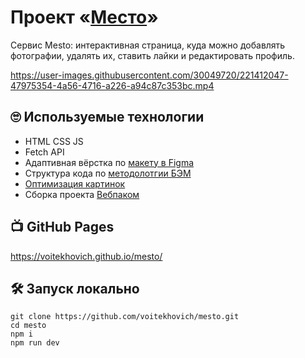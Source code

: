 # Проект «[Место](https://voitekhovich.github.io/mesto/)»

Сервис Mesto: интерактивная страница, куда можно добавлять фотографии, удалять их, ставить лайки и редактировать профиль.

https://user-images.githubusercontent.com/30049720/221412047-47975354-4a56-4716-a226-a94c87c353bc.mp4

## 🙄 Используемые технологии

* HTML CSS JS
* Fetch API
* Адаптивная вёрстка по [макету в Figma](https://www.figma.com/file/2cn9N9jSkmxD84oJik7xL7/JavaScript.-Sprint-4?node-id=0%3A1)
* Структура кода по [методолотгии БЭМ](https://ru.bem.info/methodology/)
* [Оптимизация картинок](https://tinypng.com/)
* Сборка проекта [Вебпаком](https://webpack.js.org/)

## 📺 GitHub Pages
https://voitekhovich.github.io/mesto/

## 🛠 Запуск локально

```
git clone https://github.com/voitekhovich/mesto.git
cd mesto
npm i
npm run dev
```
